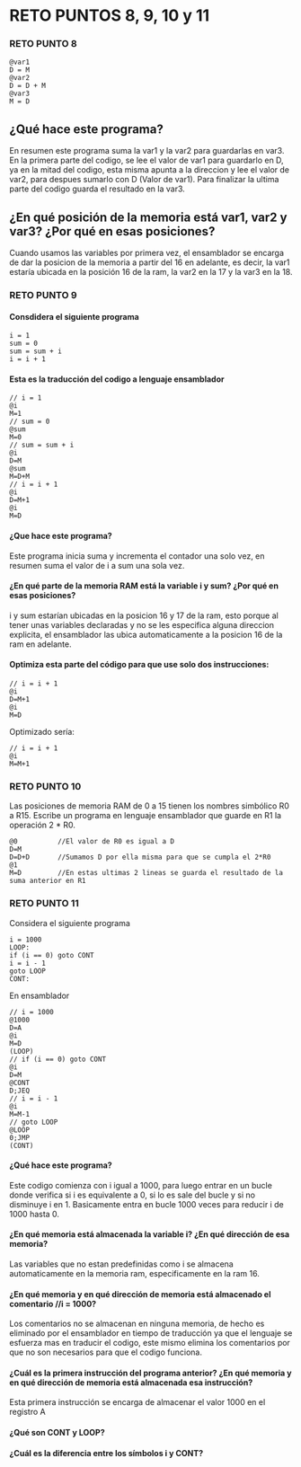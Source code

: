 # RETO PUNTOS 8, 9, 10 y 11

### RETO PUNTO 8
```
@var1
D = M
@var2
D = D + M
@var3
M = D
```

## ¿Qué hace este programa?
En resumen este programa suma la var1 y la var2 para guardarlas en var3. En la primera parte del codigo, se lee el valor de var1 para guardarlo en D,
ya en la mitad del codigo, esta misma apunta a la direccion y lee el valor de var2, para despues sumarlo con D (Valor de var1). Para finalizar
la ultima parte del codigo guarda el resultado en la var3.

## ¿En qué posición de la memoria está var1, var2 y var3? ¿Por qué en esas posiciones?
Cuando usamos las variables por primera vez, el ensamblador se encarga de dar la posicion de la memoria a partir del 16 en adelante, es decir, la var1
estaría ubicada en la posición 16 de la ram, la var2 en la 17 y la var3 en la 18.

### RETO PUNTO 9

#### Consdidera el siguiente programa

```
i = 1
sum = 0
sum = sum + i
i = i + 1
```
#### Esta es la traducción del codigo a lenguaje ensamblador

```
// i = 1
@i
M=1
// sum = 0
@sum
M=0
// sum = sum + i
@i
D=M
@sum
M=D+M
// i = i + 1
@i
D=M+1
@i
M=D
````
#### ¿Que hace este programa?
Este programa inicia suma y incrementa el contador una solo vez, en resumen suma el valor de i a sum
una sola vez.
#### ¿En qué parte de la memoria RAM está la variable i y sum? ¿Por qué en esas posiciones?
i y sum estarían ubicadas en la posicion 16 y 17 de la ram, esto porque al tener unas variables declaradas y
no se les especifica alguna direccion explicita, el ensamblador las ubica automaticamente a la posicion 16 de
la ram en adelante.
#### Optimiza esta parte del código para que use solo dos instrucciones:
```
// i = i + 1
@i
D=M+1
@i
M=D
```
Optimizado sería:
````
// i = i + 1
@i
M=M+1
````

### RETO PUNTO 10
Las posiciones de memoria RAM de 0 a 15 tienen los nombres simbólico R0 a R15. Escribe un programa en lenguaje ensamblador que guarde en R1 la operación 2 * R0.
````
@0          //El valor de R0 es igual a D
D=M
D=D+D       //Sumamos D por ella misma para que se cumpla el 2*R0
@1  
M=D         //En estas ultimas 2 lineas se guarda el resultado de la suma anterior en R1
````

### RETO PUNTO 11
Considera el siguiente programa
````
i = 1000
LOOP:
if (i == 0) goto CONT
i = i - 1
goto LOOP
CONT:
````
En ensamblador
````
// i = 1000
@1000
D=A
@i
M=D
(LOOP)
// if (i == 0) goto CONT
@i
D=M
@CONT
D;JEQ
// i = i - 1
@i
M=M-1
// goto LOOP
@LOOP
0;JMP
(CONT)
````
#### ¿Qué hace este programa?
Este codigo comienza con i igual a 1000, para luego entrar en un bucle donde verifica si i es equivalente a 0, si lo es
sale del bucle y si no disminuye i en 1. Basicamente entra en bucle 1000 veces para reducir i de 1000 hasta 0.
#### ¿En qué memoria está almacenada la variable i? ¿En qué dirección de esa memoria?
Las variables que no estan predefinidas como i se almacena automaticamente en la memoria ram, especificamente en la ram 16.
#### ¿En qué memoria y en qué dirección de memoria está almacenado el comentario //i = 1000?
Los comentarios no se almacenan en ninguna memoria, de hecho es eliminado por el ensamblador en tiempo de traducción ya que
el lenguaje se esfuerza mas en traducir el codigo, este mismo elimina los comentarios por que no son necesarios para que el
codigo funciona.
#### ¿Cuál es la primera instrucción del programa anterior? ¿En qué memoria y en qué dirección de memoria está almacenada esa instrucción?
Esta primera instrucción se encarga de almacenar el valor 1000 en el registro A
#### ¿Qué son CONT y LOOP?
#### ¿Cuál es la diferencia entre los símbolos i y CONT?
